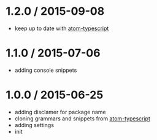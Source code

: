 
1.2.0 / 2015-09-08
==================

  * keep up to date with [atom-typescript](https://github.com/TypeStrong/atom-typescript/)

1.1.0 / 2015-07-06
==================

  * adding console snippets

1.0.0 / 2015-06-25
==================

  * adding disclamer for package name
  * cloning grammars and snippets from [atom-typescript](https://github.com/TypeStrong/atom-typescript)
  * adding settings
  * init
